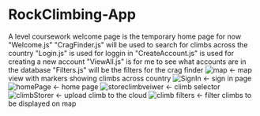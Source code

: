 # RockClimbing-App
A level coursework
welcome page is the temporary home page for now "Welcome.js"
"CragFinder.js" will be used to search for climbs across the country
"Login.js" is used for loggin in
"CreateAccount.js" is used for creating a new account
"ViewAll.js" is for me to see what accounts are in the database
"Filters.js" will be the filters for the crag finder
![map](https://raw.githubusercontent.com/James-the-coder/RockClimbing-App/tree/main/Pictures/test4_1_4output.png?raw=true "Map") <- map view with markers showing climbs across country
![SignIn](https://github.com/James-the-coder/RockClimbing-App/tree/main/Pictures/createAccountPage.png?raw=true "Sign In page") <- sign in page
![homePage](https://github.com/James-the-coder/RockClimbing-App/tree/main/Pictures/newHomePageUpdate.png?raw=true "Home page") <- home page
![storeclimbveiwer](https://github.com/James-the-coder/RockClimbing-App/tree/main/Pictures/test2_2_1output.png?raw=true "Climb selector") <- climb selector
![climbStorer](https://github.com/James-the-coder/RockClimbing-App/tree/main/Pictures/storeClimbPage.png?raw=true "Upload Climb") <- upload climb to the cloud
![climb filters](https://github.com/James-the-coder/RockClimbing-App/tree/main/Pictures/test4_2_2input.png?raw=true "Climb Filters") <- filter climbs to be displayed on map
